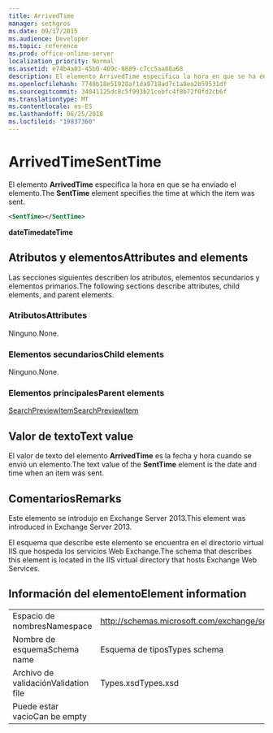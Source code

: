 ```yaml
---
title: ArrivedTime
manager: sethgros
ms.date: 09/17/2015
ms.audience: Developer
ms.topic: reference
ms.prod: office-online-server
localization_priority: Normal
ms.assetid: e74b4a03-45b0-469c-8889-c7cc5aa88a68
description: El elemento ArrivedTime especifica la hora en que se ha enviado el elemento.
ms.openlocfilehash: 7748b18e51928af1da9718ad7c1a8ea2b59531df
ms.sourcegitcommit: 34041125dc8c5f993b21cebfc4f8b72f0fd2cb6f
ms.translationtype: MT
ms.contentlocale: es-ES
ms.lasthandoff: 06/25/2018
ms.locfileid: "19837360"
---
```

# <a name="senttime"></a><span data-ttu-id="436bf-103">ArrivedTime</span><span class="sxs-lookup"><span data-stu-id="436bf-103">SentTime</span></span>

<span data-ttu-id="436bf-104">El elemento **ArrivedTime** especifica la hora en que se ha enviado el elemento.</span><span class="sxs-lookup"><span data-stu-id="436bf-104">The **SentTime** element specifies the time at which the item was sent.</span></span> 
  
```XML
<SentTime></SentTime>
```

 <span data-ttu-id="436bf-105">**dateTime**</span><span class="sxs-lookup"><span data-stu-id="436bf-105">**dateTime**</span></span>
## <a name="attributes-and-elements"></a><span data-ttu-id="436bf-106">Atributos y elementos</span><span class="sxs-lookup"><span data-stu-id="436bf-106">Attributes and elements</span></span>

<span data-ttu-id="436bf-107">Las secciones siguientes describen los atributos, elementos secundarios y elementos primarios.</span><span class="sxs-lookup"><span data-stu-id="436bf-107">The following sections describe attributes, child elements, and parent elements.</span></span>
  
### <a name="attributes"></a><span data-ttu-id="436bf-108">Atributos</span><span class="sxs-lookup"><span data-stu-id="436bf-108">Attributes</span></span>

<span data-ttu-id="436bf-109">Ninguno.</span><span class="sxs-lookup"><span data-stu-id="436bf-109">None.</span></span>
  
### <a name="child-elements"></a><span data-ttu-id="436bf-110">Elementos secundarios</span><span class="sxs-lookup"><span data-stu-id="436bf-110">Child elements</span></span>

<span data-ttu-id="436bf-111">Ninguno.</span><span class="sxs-lookup"><span data-stu-id="436bf-111">None.</span></span>
  
### <a name="parent-elements"></a><span data-ttu-id="436bf-112">Elementos principales</span><span class="sxs-lookup"><span data-stu-id="436bf-112">Parent elements</span></span>

[<span data-ttu-id="436bf-113">SearchPreviewItem</span><span class="sxs-lookup"><span data-stu-id="436bf-113">SearchPreviewItem</span></span>](searchpreviewitem.md)
  
## <a name="text-value"></a><span data-ttu-id="436bf-114">Valor de texto</span><span class="sxs-lookup"><span data-stu-id="436bf-114">Text value</span></span>

<span data-ttu-id="436bf-115">El valor de texto del elemento **ArrivedTime** es la fecha y hora cuando se envió un elemento.</span><span class="sxs-lookup"><span data-stu-id="436bf-115">The text value of the **SentTime** element is the date and time when an item was sent.</span></span> 
  
## <a name="remarks"></a><span data-ttu-id="436bf-116">Comentarios</span><span class="sxs-lookup"><span data-stu-id="436bf-116">Remarks</span></span>

<span data-ttu-id="436bf-117">Este elemento se introdujo en Exchange Server 2013.</span><span class="sxs-lookup"><span data-stu-id="436bf-117">This element was introduced in Exchange Server 2013.</span></span>
  
<span data-ttu-id="436bf-118">El esquema que describe este elemento se encuentra en el directorio virtual IIS que hospeda los servicios Web Exchange.</span><span class="sxs-lookup"><span data-stu-id="436bf-118">The schema that describes this element is located in the IIS virtual directory that hosts Exchange Web Services.</span></span>
  
## <a name="element-information"></a><span data-ttu-id="436bf-119">Información del elemento</span><span class="sxs-lookup"><span data-stu-id="436bf-119">Element information</span></span>

|||
|:-----|:-----|
|<span data-ttu-id="436bf-120">Espacio de nombres</span><span class="sxs-lookup"><span data-stu-id="436bf-120">Namespace</span></span>  <br/> |http://schemas.microsoft.com/exchange/services/2006/types  <br/> |
|<span data-ttu-id="436bf-121">Nombre de esquema</span><span class="sxs-lookup"><span data-stu-id="436bf-121">Schema name</span></span>  <br/> |<span data-ttu-id="436bf-122">Esquema de tipos</span><span class="sxs-lookup"><span data-stu-id="436bf-122">Types schema</span></span>  <br/> |
|<span data-ttu-id="436bf-123">Archivo de validación</span><span class="sxs-lookup"><span data-stu-id="436bf-123">Validation file</span></span>  <br/> |<span data-ttu-id="436bf-124">Types.xsd</span><span class="sxs-lookup"><span data-stu-id="436bf-124">Types.xsd</span></span>  <br/> |
|<span data-ttu-id="436bf-125">Puede estar vacío</span><span class="sxs-lookup"><span data-stu-id="436bf-125">Can be empty</span></span>  <br/> ||
   

